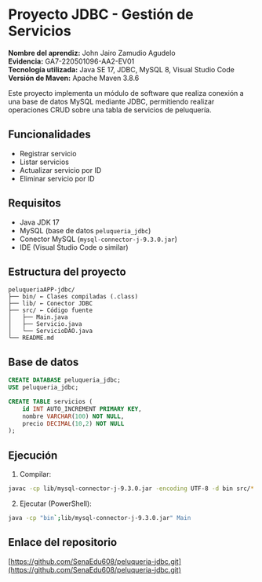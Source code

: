 # Proyecto JDBC - Gestión de Servicios

**Nombre del aprendiz:** John Jairo Zamudio Agudelo  
**Evidencia:** GA7-220501096-AA2-EV01  
**Tecnología utilizada:** Java SE 17, JDBC, MySQL 8, Visual Studio Code  
**Versión de Maven:** Apache Maven 3.8.6

Este proyecto implementa un módulo de software que realiza conexión a una base de datos MySQL mediante JDBC, permitiendo realizar operaciones CRUD sobre una tabla de servicios de peluquería.

## Funcionalidades
- Registrar servicio
- Listar servicios
- Actualizar servicio por ID
- Eliminar servicio por ID

## Requisitos
- Java JDK 17
- MySQL (base de datos `peluqueria_jdbc`)
- Conector MySQL (`mysql-connector-j-9.3.0.jar`)
- IDE (Visual Studio Code o similar)

## Estructura del proyecto

```
peluqueriaAPP-jdbc/
├── bin/ ← Clases compiladas (.class)
├── lib/ ← Conector JDBC
├── src/ ← Código fuente
│   ├── Main.java
│   ├── Servicio.java
│   └── ServicioDAO.java
└── README.md
```

## Base de datos

```sql
CREATE DATABASE peluqueria_jdbc;
USE peluqueria_jdbc;

CREATE TABLE servicios (
    id INT AUTO_INCREMENT PRIMARY KEY,
    nombre VARCHAR(100) NOT NULL,
    precio DECIMAL(10,2) NOT NULL
);
```

## Ejecución

1. Compilar:

```bash
javac -cp lib/mysql-connector-j-9.3.0.jar -encoding UTF-8 -d bin src/*.java
```

2. Ejecutar (PowerShell):

```bash
java -cp "bin`;lib/mysql-connector-j-9.3.0.jar" Main
```

## Enlace del repositorio

[https://github.com/SenaEdu608/peluqueria-jdbc.git](https://github.com/SenaEdu608/peluqueria-jdbc.git)
